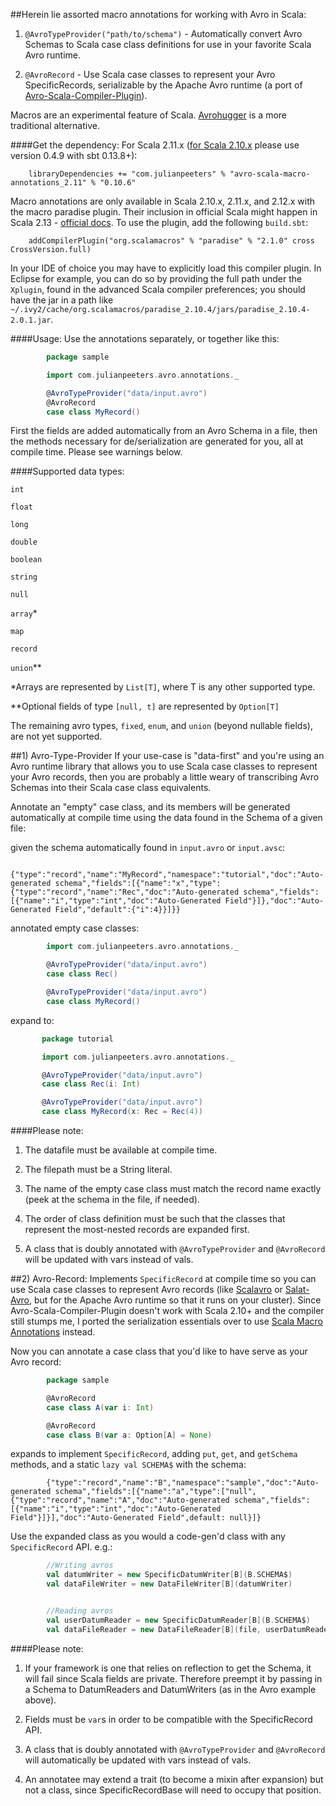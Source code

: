 ##Herein lie assorted macro annotations for working with Avro in Scala:

1) `@AvroTypeProvider("path/to/schema")` - Automatically convert Avro Schemas to Scala case class definitions for use in your favorite Scala Avro runtime.


2) `@AvroRecord` - Use Scala case classes to represent your Avro SpecificRecords, serializable by the Apache Avro runtime (a port of [Avro-Scala-Compiler-Plugin](https://code.google.com/p/avro-scala-compiler-plugin/)).

Macros are an experimental feature of Scala. [Avrohugger](https://github.com/julianpeeters/avrohugger) is a more traditional alternative.

####Get the dependency:
For Scala 2.11.x ([for Scala 2.10.x](https://github.com/julianpeeters/avro-scala-macro-annotations/issues/6#issuecomment-77973333) please use version 0.4.9 with sbt 0.13.8+):


        libraryDependencies += "com.julianpeeters" % "avro-scala-macro-annotations_2.11" % "0.10.6"


Macro annotations are only available in Scala 2.10.x, 2.11.x, and 2.12.x with the macro paradise plugin. Their inclusion in official Scala might happen in Scala 2.13 - [official docs](http://docs.scala-lang.org/overviews/macros/annotations.html). To use the plugin, add the following `build.sbt`:

        addCompilerPlugin("org.scalamacros" % "paradise" % "2.1.0" cross CrossVersion.full)

In your IDE of choice you may have to explicitly load this compiler plugin. In Eclipse for example, you can do so by providing the full path under the `Xplugin`, found in the advanced Scala compiler preferences; you should have the jar in a path like `~/.ivy2/cache/org.scalamacros/paradise_2.10.4/jars/paradise_2.10.4-2.0.1.jar`.


####Usage:
Use the annotations separately, or together like this:

```scala
        package sample

        import com.julianpeeters.avro.annotations._

        @AvroTypeProvider("data/input.avro")
        @AvroRecord
        case class MyRecord()
```

First the fields are added automatically from an Avro Schema in a file, then the methods necessary for de/serialization are generated for you, all at compile time. Please see warnings below.


####Supported data types:  

`int`

`float`

`long`

`double`

`boolean`

`string`

`null`

`array`*

`map`

`record`

`union`**

*Arrays are represented by `List[T]`, where T is any other supported type.

**Optional fields of type `[null, t]` are represented by `Option[T]`

The remaining avro types, `fixed`, `enum`, and `union` (beyond nullable fields), are not yet supported.


##1) Avro-Type-Provider
If your use-case is "data-first" and you're using an Avro runtime library that allows you to use Scala case classes to represent your Avro records, then you are probably a little weary of transcribing Avro Schemas into their Scala case class equivalents.

Annotate an "empty" case class, and its members will be generated automatically at compile time using the data found in the Schema of a given file:

  given the schema automatically found in `input.avro` or `input.avsc`:

```
        {"type":"record","name":"MyRecord","namespace":"tutorial","doc":"Auto-generated schema","fields":[{"name":"x","type":{"type":"record","name":"Rec","doc":"Auto-generated schema","fields":[{"name":"i","type":"int","doc":"Auto-Generated Field"}]},"doc":"Auto-Generated Field","default":{"i":4}}]}}
```

  annotated empty case classes:

```scala
        import com.julianpeeters.avro.annotations._

        @AvroTypeProvider("data/input.avro")
        case class Rec()

        @AvroTypeProvider("data/input.avro")
        case class MyRecord()
```

  expand to:

 ```scala
        package tutorial

        import com.julianpeeters.avro.annotations._

        @AvroTypeProvider("data/input.avro")
        case class Rec(i: Int)

        @AvroTypeProvider("data/input.avro")
        case class MyRecord(x: Rec = Rec(4))
```

####Please note:
1) The datafile must be available at compile time.

2) The filepath must be a String literal.

3) The name of the empty case class must match the record name exactly (peek at the schema in the file, if needed).

4) The order of class definition must be such that the classes that represent the most-nested records are expanded first.

5) A class that is doubly annotated with `@AvroTypeProvider` and `@AvroRecord` will be updated with vars instead of vals.



##2) Avro-Record:
Implements `SpecificRecord` at compile time so you can use Scala case classes to represent Avro records (like [Scalavro](https://github.com/GenslerAppsPod/scalavro) or [Salat-Avro](https://github.com/julianpeeters/salat-avro/tree/master), but for the Apache Avro runtime so that it runs on your cluster). Since Avro-Scala-Compiler-Plugin doesn't work with Scala 2.10+ and the compiler still stumps me, I ported the serialization essentials over to use [Scala Macro Annotations](http://docs.scala-lang.org/overviews/macros/annotations.html) instead.

Now you can annotate a case class that you'd like to have serve as your Avro record:

```scala
        package sample

        @AvroRecord
        case class A(var i: Int)

        @AvroRecord
        case class B(var a: Option[A] = None)
```

  expands to implement `SpecificRecord`,  adding `put`, `get`, and `getSchema` methods, and a static `lazy val SCHEMA$` with the schema:

```
        {"type":"record","name":"B","namespace":"sample","doc":"Auto-generated schema","fields":[{"name":"a","type":["null",{"type":"record","name":"A","doc":"Auto-generated schema","fields":[{"name":"i","type":"int","doc":"Auto-Generated Field"}]}],"doc":"Auto-Generated Field",default: null}]}
```

Use the expanded class as you would a code-gen'd class with any `SpecificRecord` API. e.g.:

```scala
        //Writing avros
        val datumWriter = new SpecificDatumWriter[B](B.SCHEMA$)
        val dataFileWriter = new DataFileWriter[B](datumWriter)


        //Reading avros
        val userDatumReader = new SpecificDatumReader[B](B.SCHEMA$)
        val dataFileReader = new DataFileReader[B](file, userDatumReader)
```

####Please note:
1) If your framework is one that relies on reflection to get the Schema, it will fail since Scala fields are private. Therefore preempt it by passing in a Schema to DatumReaders and DatumWriters (as in the Avro example above).

2) Fields must be `var`s in order to be compatible with the SpecificRecord API.

3) A class that is doubly annotated with `@AvroTypeProvider` and `@AvroRecord` will automatically be updated with vars instead of vals.

4) An annotatee may extend a trait (to become a mixin after expansion) but not a class, since SpecificRecordBase will need to occupy that position.

